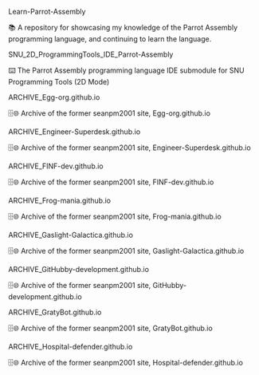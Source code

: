 
Learn-Parrot-Assembly

📚️ A repository for showcasing my knowledge of the Parrot Assembly programming language, and continuing to learn the language. 

SNU_2D_ProgrammingTools_IDE_Parrot-Assembly

⌨️ The Parrot Assembly programming language IDE submodule for SNU Programming Tools (2D Mode)

ARCHIVE_Egg-org.github.io

🗄️🌐️ Archive of the former seanpm2001 site, Egg-org.github.io

ARCHIVE_Engineer-Superdesk.github.io

🗄️🌐️ Archive of the former seanpm2001 site, Engineer-Superdesk.github.io

ARCHIVE_FINF-dev.github.io

🗄️🌐️ Archive of the former seanpm2001 site, FINF-dev.github.io

ARCHIVE_Frog-mania.github.io

🗄️🌐️ Archive of the former seanpm2001 site, Frog-mania.github.io

ARCHIVE_Gaslight-Galactica.github.io

🗄️🌐️ Archive of the former seanpm2001 site, Gaslight-Galactica.github.io

ARCHIVE_GitHubby-development.github.io

🗄️🌐️ Archive of the former seanpm2001 site, GitHubby-development.github.io

ARCHIVE_GratyBot.github.io

🗄️🌐️ Archive of the former seanpm2001 site, GratyBot.github.io

ARCHIVE_Hospital-defender.github.io

🗄️🌐️ Archive of the former seanpm2001 site, Hospital-defender.github.io

